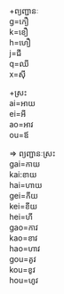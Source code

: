 +ព្យញ្ជានៈ\
g=កឿ\
k=ខឿ\
h=ហឿ\
j=ជី\
q=ឈី\
x=ស៊ី

+ស្រះ\
ai=អាយ\
ei=អី\
ao=អាវ\
ou=ឪ


=> ព្យញ្ជានៈស្រះ\
gai=កាយ\
kai:ខាយ\
hai=ហាយ\
gei=កីយ\
kei=ខីយ\
hei=ហី\
gao=កាវ\
kao=ខាវ\
hao=ហាវ\
gou=គូវ\
kou=ខូវ\
hou=ហូវ